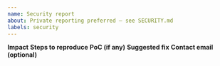 ```yaml
---
name: Security report
about: Private reporting preferred — see SECURITY.md
labels: security
---
```

**Impact**
**Steps to reproduce**
**PoC (if any)**
**Suggested fix**
**Contact email (optional)**
